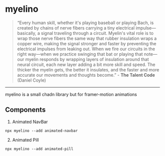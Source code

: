 # myelino

> “Every human skill, whether it's playing baseball or playing Bach, is created by chains of nerve fibers carrying a tiny electrical impulse—basically, a signal traveling through a circuit. Myelin's vital role is to wrap those nerve fibers the same way that rubber insulation wraps a copper wire, making the signal stronger and faster by preventing the electrical impulses from leaking out. When we fire our circuits in the right way—when we practice swinging that bat or playing that note—our myelin responds by wrapping layers of insulation around that neural circuit, each new layer adding a bit more skill and speed. The thicker the myelin gets, the better it insulates, and the faster and more accurate our movements and thoughts become.” - **The Talent Code** (Daniel Coyle)

---

myelino is a small chadn library but for framer-motion animations

## Components

1. Animated NavBar

```
npx myelino --add animated-navbar

```

2. Animated Pill

```
npx myelino --add animated-pill

```
